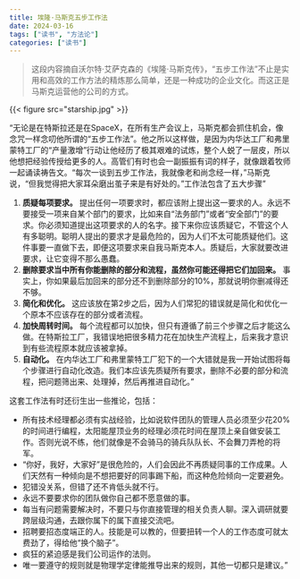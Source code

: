 ```yaml
---
title: 埃隆·马斯克五步工作法
date: 2024-03-16
tags: ["读书", "方法论"]
categories: ["读书"]
---
```


>这段内容摘自沃尔特·艾萨克森的《埃隆·马斯克传》，“五步工作法”不止是实用和高效的工作方法的精炼那么简单，还是一种成功的企业文化。而这正是马斯克运营他的公司的方式。

{{< figure src="starship.jpg" >}}

“无论是在特斯拉还是在SpaceX，在所有生产会议上，马斯克都会抓住机会，像念咒一样念叨他所谓的“五步工作法”。他之所以这样做，是因为内华达工厂和弗里蒙特工厂的“产量激增”行动让他经历了极其艰难的试炼，整个人蜕了一层皮，所以他想把经验传授给更多的人。高管们有时也会一副振振有词的样子，就像跟着牧师一起诵读祷告文。“每次一谈到五步工作法，我就像老和尚念经一样，”马斯克说，“但我觉得把大家耳朵磨出茧子来是有好处的。”工作法包含了五大步骤”

1. **质疑每项要求。** 提出任何一项要求时，都应该附上提出这一要求的人。永远不要接受一项来自某个部门的要求，比如来自“法务部门”或者“安全部门”的要求。你必须知道提出这项要求的人的名字。接下来你应该质疑它，不管这个人有多聪明。聪明人提出的要求才是最危险的，因为人们不太可能质疑他们。这件事要一直做下去，即便这项要求来自我马斯克本人。质疑后，大家就要改进要求，让它变得不那么愚蠢。
2. **删除要求当中所有你能删除的部分和流程，虽然你可能还得把它们加回来。** 事实上，你如果最后加回来的部分还不到删除部分的10%，那就说明你删减得还不够。
3. **简化和优化。** 这应该放在第2步之后，因为人们常犯的错误就是简化和优化一个原本不应该存在的部分或者流程。
4. **加快周转时间。** 每个流程都可以加快，但只有遵循了前三个步骤之后才能这么做。在特斯拉工厂，我错误地把很多精力花在加快生产流程上，后来我才意识到有些流程原本就应该被拿掉。
5. **自动化。** 在内华达工厂和弗里蒙特工厂犯下的一个大错就是我一开始试图将每个步骤进行自动化改造。我们本应该先质疑所有要求，删除不必要的部分和流程，把问题筛出来、处理掉，然后再推进自动化。”

这套工作法有时还衍生出一些推论，包括：
- 所有技术经理都必须有实战经验，比如说软件团队的管理人员必须至少花20%的时间进行编程，太阳能屋顶业务的经理必须花时间在屋顶上亲自做安装工作。否则光说不练，他们就像是不会骑马的骑兵队队长、不会舞刀弄枪的将军。
- “你好，我好，大家好”是很危险的，人们会因此不再质疑同事的工作成果。人们天然有一种倾向是不想把要好的同事踢下船，而这种危险倾向一定要避免。
- 犯错没关系，但错了还不肯低头就不行。
- 永远不要要求你的团队做你自己都不愿意做的事。
- 每当有问题需要解决时，不要只与你直接管理的相关负责人聊。深入调研就要跨层级沟通，去跟你属下的属下直接交流吧。
- 招聘要招态度端正的人。技能是可以教的，但要扭转一个人的工作态度可就太费劲了，得给他“换个脑子”。
- 疯狂的紧迫感是我们公司运作的法则。
- 唯一要遵守的规则就是物理学定律能推导出来的规则，其他一切都只是建议。”

